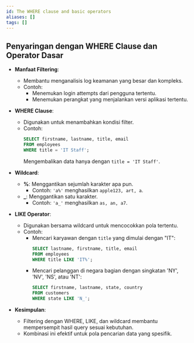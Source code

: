 ```yaml
---
id: The WHERE clause and basic operators
aliases: []
tags: []
---
```


## Penyaringan dengan WHERE Clause dan Operator Dasar

- **Manfaat Filtering**:
  - Membantu menganalisis log keamanan yang besar dan kompleks.
  - Contoh:
    - Menemukan login attempts dari pengguna tertentu.
    - Menemukan perangkat yang menjalankan versi aplikasi tertentu.

- **WHERE Clause**:
  - Digunakan untuk menambahkan kondisi filter.
  - Contoh:
    ```sql
    SELECT firstname, lastname, title, email
    FROM employees
    WHERE title = 'IT Staff';
    ```
    Mengembalikan data hanya dengan `title = 'IT Staff'`.

- **Wildcard**:
  - **%**: Menggantikan sejumlah karakter apa pun.
    - Contoh: `'a%'` menghasilkan `apple123, art, a`.
  - **_**: Menggantikan satu karakter.
    - Contoh: `'a_'` menghasilkan `as, an, a7`.

- **LIKE Operator**:
  - Digunakan bersama wildcard untuk mencocokkan pola tertentu.
  - Contoh:
    - Mencari karyawan dengan `title` yang dimulai dengan "IT":
      ```sql
      SELECT lastname, firstname, title, email
      FROM employees
      WHERE title LIKE 'IT%';
      ```
    - Mencari pelanggan di negara bagian dengan singkatan 'NY', 'NV', 'NS', atau 'NT':
      ```sql
      SELECT firstname, lastname, state, country
      FROM customers
      WHERE state LIKE 'N_';
      ```

- **Kesimpulan**:
  - Filtering dengan WHERE, LIKE, dan wildcard membantu mempersempit hasil query sesuai kebutuhan.
  - Kombinasi ini efektif untuk pola pencarian data yang spesifik.
